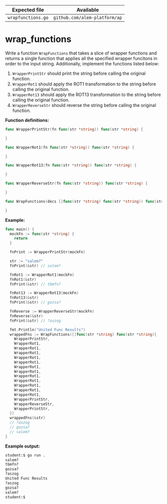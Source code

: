 | Expected file      | Available                     |
| ------------------ | ----------------------------- |
| `wrapfunctions.go` | `github.com/alem-platform/ap` |

# wrap_functions

Write a function `WrapFunctions` that takes a slice of wrapper functions and returns a single function that applies all the specified wrapper funcitons in order to the input string. Additionally, implement the functions listed below:

1. `WrapperPrintStr` should print the string before calling the original function.
2. `WrapperRot1` should apply the ROT1 transformation to the string before calling the original function.
3. `WrapperRot13` should apply the ROT13 transformation to the string before calling the original function.
4. `WrapperReverseStr` should reverse the string before calling the original function.

**Function definitions:**

```go
func WrapperPrintStr(fn func(str *string)) func(str *string) {

}

func WrapperRot1(fn func(str *string)) func(str *string) {

}

func WrapperRot13(fn func(str *string)) func(str *string) {

}

func WrapperReverseStr(fn func(str *string)) func(str *string) {

}

func WrapFunctions(decs []func(str *string) func(str *string)) func(str *string) {

}
```

**Example:**

```go
func main() {
  mockFn := func(str *string) {
    return
  }

  fnPrint := WrapperPrintStr(mockFn)

  str := "salem?"
  fnPrint(&str) // salem?

  fnRot1 := WrapperRot1(mockFn)
  fnRot1(&str)
  fnPrint(&str) // tbmfn?

  fnRot13 := WrapperRot13(mockFn)
  fnRot13(&str)
  fnPrint(&str) // gozsa?

  fnReverse := WrapperReverseStr(mockFn)
  fnReverse(&str)
  fnPrint(&str) // ?aszog

  fmt.Println("United Func Results")
  wrappedFns := WrapFunctions([]func(str *string) func(str *string){
    WrapperPrintStr,
    WrapperRot1,
    WrapperRot1,
    WrapperRot1,
    WrapperRot1,
    WrapperRot1,
    WrapperRot1,
    WrapperRot1,
    WrapperRot1,
    WrapperRot1,
    WrapperRot1,
    WrapperRot1,
    WrapperRot1,
    WrapperPrintStr,
    WrapperReverseStr,
    WrapperPrintStr,
  })
  wrappedFns(&str)
  // ?aszog
  // gozsa?
  // salem?
}
```

**Example output:**

```sh
student:$ go run .
salem?
tbmfn?
gozsa?
?aszog
United Func Results
?aszog
gozsa?
salem?
student:$
```
